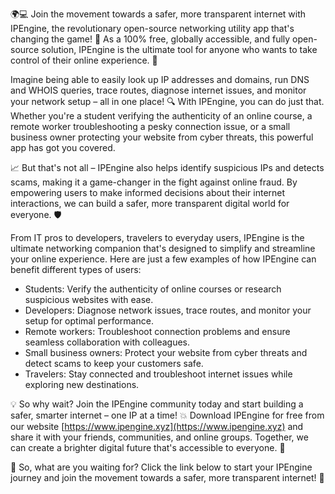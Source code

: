 🌍💻 Join the movement towards a safer, more transparent internet with IPEngine, the revolutionary open-source networking utility app that's changing the game! 🚀 As a 100% free, globally accessible, and fully open-source solution, IPEngine is the ultimate tool for anyone who wants to take control of their online experience. 💪

Imagine being able to easily look up IP addresses and domains, run DNS and WHOIS queries, trace routes, diagnose internet issues, and monitor your network setup – all in one place! 🔍 With IPEngine, you can do just that. Whether you're a student verifying the authenticity of an online course, a remote worker troubleshooting a pesky connection issue, or a small business owner protecting your website from cyber threats, this powerful app has got you covered.

📈 But that's not all – IPEngine also helps identify suspicious IPs and detects scams, making it a game-changer in the fight against online fraud. By empowering users to make informed decisions about their internet interactions, we can build a safer, more transparent digital world for everyone. 🛡️

From IT pros to developers, travelers to everyday users, IPEngine is the ultimate networking companion that's designed to simplify and streamline your online experience. Here are just a few examples of how IPEngine can benefit different types of users:

* Students: Verify the authenticity of online courses or research suspicious websites with ease.
* Developers: Diagnose network issues, trace routes, and monitor your setup for optimal performance.
* Remote workers: Troubleshoot connection problems and ensure seamless collaboration with colleagues.
* Small business owners: Protect your website from cyber threats and detect scams to keep your customers safe.
* Travelers: Stay connected and troubleshoot internet issues while exploring new destinations.

💡 So why wait? Join the IPEngine community today and start building a safer, smarter internet – one IP at a time! 💥 Download IPEngine for free from our website [https://www.ipengine.xyz](https://www.ipengine.xyz) and share it with your friends, communities, and online groups. Together, we can create a brighter digital future that's accessible to everyone. 🌟

🎉 So, what are you waiting for? Click the link below to start your IPEngine journey and join the movement towards a safer, more transparent internet! 🚀